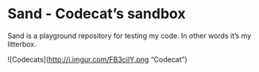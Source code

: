 # Sand - Codecat’s sandbox

Sand is a playground repository for testing my code. In other words it’s my litterbox.

![Codecats](http://i.imgur.com/FB3ciIY.png “Codecat”)

